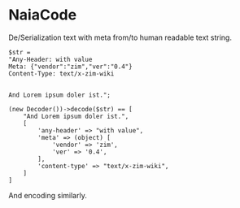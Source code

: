 NaiaCode
========

De/Serialization text with meta from/to human readable text string.


    $str =
    "Any-Header: with value
    Meta: {"vendor":"zim","ver":"0.4"}
    Content-Type: text/x-zim-wiki


    And Lorem ipsum doler ist.";

    (new Decoder())->decode($str) == [
        "And Lorem ipsum doler ist.",
        [
            'any-header' => "with value",
            'meta' => (object) [
                'vendor' => 'zim',
                'ver' => '0.4',
            ],
            'content-type' => "text/x-zim-wiki",
        ]
    ]

And encoding similarly.
